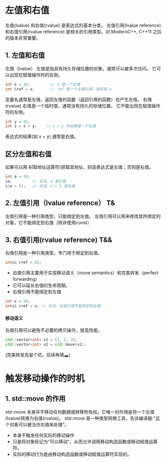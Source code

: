 # 左值和右值
左值(lvalue) 和右值(rvalue) 是表达式的基本分类，
左值引用(lvalue reference) 和右值引用(rvalue reference) 是相关的引用类型。对 ModernC++, 
C++11 之后的版本非常重要。

## 1. 左值和右值
左值（lvalue）
左值是指具有持久存储位置的对象，通常可以被多次访问。
它可以出现在赋值操作符的左侧。
```cpp
int x = 10;         // x 是一个左值
int &ref = x;       // ref 是一个左值引用，绑定到 x
```
变量名通常是左值，返回左值的函数（返回引用的函数）也产生左值。
右值(rvalue)
右值是一个临时值，通常没有持久的存储位置。
它不能出现在赋值操作符的左侧。
```cpp
int y = 42;
int z = x + y;    // x + y 的结果是一个右值
```
表达式的结果(如 x + y) 通常是右值。

## 区分左值和右值
如果可以用 &(取地址运算符)获取其地址，则该表达式是左值；否则是右值。
```cpp
int a = 10;
&a;         // 合法，a 是左值
&(a + 5);   // 非法，a + 5 是右值
```
## 2. 左值引用（lvalue reference） T&
左值引用是一种引用类型，只能绑定到左值。
左值引用可以用来修改其所绑定的对象，它不能绑定到右值（除非使用const）
## 3. 右值引用(rvalue reference) T&&
右值引用是一种引用类型，专门用于绑定到右值。
```cpp
int&& rref = 42;
```
+ 右值引用主要用于实现移动语义（move semantics）和完美转发（perfect forwarding）
+ 它可以延长右值的生命周期。
+ 右值引用不能绑定到左值

```cpp
int x = 10;
int&& rref = x; // 非法，右值引用不能绑定到左值
```
#### 移动语义
右值引用可以避免不必要的拷贝操作，提高性能。
```cpp
std::vector<int> v1 = {1, 2, 3};
std::vector<int> v2 = std::move(v1);
```
(完美转发先留个坑，后续再填🕳)

# 触发移动操作的时机
## 1. std::move 的作用
std::move 本身并不移动任何数据或转移所有权。它唯一的作用是将一个左值(lvalue)转换为右值(rvalue)。
std::move 是一种类型转换工具，告诉编译器:"这个对象可以被当作右值来处理"。

+ 本身不触发任何实际的移动操作
+ 只是将对象标记为“可以移动”，从而允许调用移动构造函数或移动赋值运算符。
+ 实际的移动行为是由移动构造函数或移动赋值运算符实现的。


